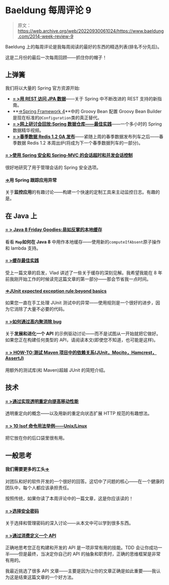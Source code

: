 # Baeldung 每周评论 9

> 原文：<https://web.archive.org/web/20220930061024/https://www.baeldung.com/2014-week-review-9>

Baeldung 上的每周评论是我每周阅读的最好的东西的精选列表(排名不分先后)。

这是二月份的最后一次每周回顾——抓住你的帽子！

## **上弹簧**

我们将以大量的 Spring 官方资源开始:

*   **[= >用 REST 访问 JPA 数据](https://web.archive.org/web/20220521215602/https://spring.io/guides/gs/accessing-data-rest/)**——关于 Spring 中不断改进的 REST 支持的新指南。
*   **[=>Spring Framework 4](https://web.archive.org/web/20220521215602/https://spring.io/blog/2014/03/03/groovy-bean-configuration-in-spring-framework-4)**中的 Groovy Bean 配置 Groovy Bean Builder 是现在标准的`@Configuration`类的真正替代。
*   [**= >网上研讨会回放:Spring 数据仓库——最佳实践**](https://web.archive.org/web/20220521215602/https://spring.io/blog/2014/03/05/webinar-replay-spring-data-repositories-best-practices)——一个多小时的 Spring 数据精华视频。
*   **[= >春季数据 Redis 1.2 GA 发布](https://web.archive.org/web/20220521215602/https://spring.io/blog/2014/03/04/spring-data-redis-1-2-ga-released)**——紧随上周的春季数据发布列车之后——春季数据 Redis 1.2 本周出炉(将成为下一个春季数据列车的一部分)。

#### [**= >使用 Spring 安全和 Spring-MVC 的会话超时和并发会话控制**](https://web.archive.org/web/20220521215602/http://blog.trifork.com/2014/02/28/session-timeout-and-concurrent-session-control-with-spring-security-and-spring-mvc/)

很好地研究了用于管理会话的 Spring 安全选项。

#### [**=>**](https://web.archive.org/web/20220521215602/http://www.captaindebug.com/2014/03/tracking-application-exceptions-with.html)用 Spring 跟踪应用异常

关于**监控应用**的有趣讨论——构建一个快速的定制工具来主动监控日志。有趣的是。

## **在 Java 上**

#### [**= > Java 8 Friday Goodies:易如反掌的本地缓存**](https://web.archive.org/web/20220521215602/http://blog.jooq.org/2014/02/28/java-8-friday-goodies-easy-as-pie-local-caching/)

看看 **`Map`如何在 Java 8** 中用作本地缓存——使用新的`computeIfAbsent`原子操作和 lambda 支持。

#### **[= >缓存最佳实践](https://web.archive.org/web/20220521215602/http://vladmihalcea.com/2014/03/03/caching-best-practices/)**

受上一篇文章的启发，Vlad 讲述了一些关于缓存的深刻见解。我希望我能在 8 年前我刚开始工作的时候读完这篇文章的第一部分——那会节省我一点时间。

#### **[=>JUnit expected exception rule:beyond basics](https://web.archive.org/web/20220521215602/http://blog.codeleak.pl/2014/03/junit-expectedexception-rule-beyond.html)**

如果您一直在手工处理 JUnit 测试中的异常——使用规则是一个很好的进步，因为它消除了大量不必要的代码。

#### **[= >如何通过高内聚消除 bug](https://web.archive.org/web/20220521215602/http://blog.jooq.org/2014/02/26/how-to-eliminate-bugs-through-high-cohesion/)**

关于**发展和进化一个 API** 的示例驱动讨论——而不是试图从一开始就把它做好。如果您正在构建任何类型的 API，请阅读本文(即使您不知道，也可能是这样)。

#### **[= > HOW-TO:测试 Maven 项目中的依赖关系(JUnit，Mocito，Hamcrest，AssertJ)](https://web.archive.org/web/20220521215602/http://blog.codeleak.pl/2014/03/how-to-test-dependencies-in-maven.html)**

用额外的测试库(和 Maven)超越 JUnit 的简短介绍。

## **技术**

#### **[= >通过实现透明重定向提高移动性能](https://web.archive.org/web/20220521215602/http://odino.org/increase-mobile-performances-by-implementing-transparent-redirects/)**

透明重定向的概念——以及用新的重定向状态扩展 HTTP 规范的有趣想法。

#### [**= > 10 lsof 命令用法举例——Unix/Linux**](https://web.archive.org/web/20220521215602/http://crybit.com/lsof-command-usages/)

把它放在你的后口袋里很有用。

## **一般思考**

#### 我们需要更多的工头[=>](https://web.archive.org/web/20220521215602/http://www.petrikainulainen.net/software-development/processes/we-need-more-foremen/)

对团队和好的软件开发的一个很好的回答。这切中了问题的核心——在一个健康的团队中，每个人都应该承担责任。

按照传统，如果你读了本周评论中的一篇文章，这是你应该读的！

#### [**= >选择安全密码**](https://web.archive.org/web/20220521215602/https://www.schneier.com/blog/archives/2014/03/choosing_secure_1.html)

关于选择和管理密码的深入讨论——从本文中可以学到很多东西。

#### **[= >通过消费定义一个 API](https://web.archive.org/web/20220521215602/http://www.daedtech.com/define-an-api-by-consuming-it)**

正确地思考您正在构建和开发的 API 是一项非常有用的技能。TDD 会让你成功一半——但是最终，当决定你自己的 API 的抽象和职责时，正确的思维框架是非常有用的。

我最近挑选了很多 API 文章——主要是因为让你的文章正确是如此重要——我认为这是结束这篇文章的一个好方法。